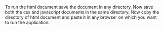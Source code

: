 To run the html document save the document in any directory. Now save both the css and javascript documents in the same directory. Now copy the directory of html document and paste it in any browser on which you want to run the application.
